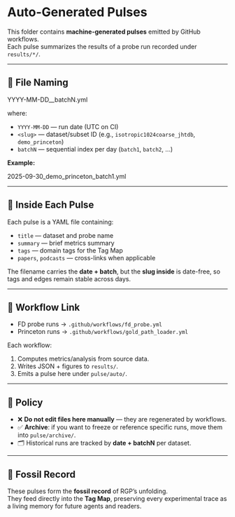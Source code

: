 # Auto-Generated Pulses

This folder contains **machine-generated pulses** emitted by GitHub workflows.  
Each pulse summarizes the results of a probe run recorded under `results/*/`.

---

## 📂 File Naming

YYYY-MM-DD__batchN.yml

where:  
- `YYYY-MM-DD` — run date (UTC on CI)  
- `<slug>` — dataset/subset ID (e.g., `isotropic1024coarse_jhtdb`, `demo_princeton`)  
- `batchN` — sequential index per day (`batch1`, `batch2`, …)  

**Example:**  

2025-09-30_demo_princeton_batch1.yml

---

## 📝 Inside Each Pulse

Each pulse is a YAML file containing:  
- `title` — dataset and probe name  
- `summary` — brief metrics summary  
- `tags` — domain tags for the Tag Map  
- `papers`, `podcasts` — cross-links when applicable  

The filename carries the **date + batch**, but the **slug inside** is date-free, so tags and edges remain stable across days.

---

## 🔗 Workflow Link

- FD probe runs → `.github/workflows/fd_probe.yml`  
- Princeton runs → `.github/workflows/gold_path_loader.yml`  

Each workflow:
1. Computes metrics/analysis from source data.  
2. Writes JSON + figures to `results/`.  
3. Emits a pulse here under `pulse/auto/`.

---

## 🚦 Policy

- ❌ **Do not edit files here manually** — they are regenerated by workflows.  
- ✅ **Archive**: if you want to freeze or reference specific runs, move them into `pulse/archive/`.  
- 🗂 Historical runs are tracked by **date + batchN** per dataset.  

---

## 🌌 Fossil Record

These pulses form the **fossil record** of RGP’s unfolding.  
They feed directly into the **Tag Map**, preserving every experimental trace as a living memory for future agents and readers.

